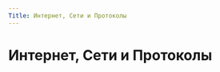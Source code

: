 ```yaml
---
Title: Интернет, Сети и Протоколы
---
```



Интернет, Сети и Протоколы
==========================
